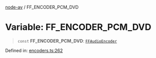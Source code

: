 [node-av](../globals.md) / FF\_ENCODER\_PCM\_DVD

# Variable: FF\_ENCODER\_PCM\_DVD

> `const` **FF\_ENCODER\_PCM\_DVD**: [`FFAudioEncoder`](../type-aliases/FFAudioEncoder.md)

Defined in: [encoders.ts:262](https://github.com/seydx/av/blob/f8631fc881b394300b1479f511d55cf1c370a87f/src/constants/encoders.ts#L262)
